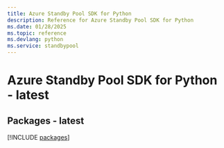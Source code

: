 ```yaml
---
title: Azure Standby Pool SDK for Python
description: Reference for Azure Standby Pool SDK for Python
ms.date: 01/28/2025
ms.topic: reference
ms.devlang: python
ms.service: standbypool
---
```

# Azure Standby Pool SDK for Python - latest
## Packages - latest
[!INCLUDE [packages](standby-pool-index.md)]